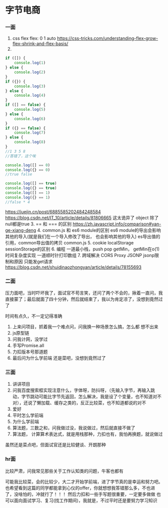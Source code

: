 # 字节电商
### 一面
1. css flex
flex: 0 1 auto
https://css-tricks.com/understanding-flex-grow-flex-shrink-and-flex-basis/
2. 
```js
if ([]) {
    console.log(1)
} else {
    console.log(2)
}
if ({}) {
    console.log(3)
} else {
    console.log(4)
}
if ([] == false) {
    console.log(5)
} else {
    console.log(6)
}
if ({} == false) {
    console.log(7)
} else {
    console.log(8)
}
//1 3 5 8
//答错了，这个唉

console.log([] == 0)
console.log({} == 0)
//true false

console.log([] == true)
console.log({} == true)
console.log([] == 1)
console.log({} == 1)
//false * 4
```
https://juejin.cn/post/6885585202484248584
https://blog.csdn.net/IT_10/article/details/81806665
这太诡异了
object 除了null都是true
3. == 和 === 的区别
https://zh.javascript.info/comparison#yan-ge-xiang-deng
4. common.js 和 es6 module的区别
es6 module的导出会影响其他的导入(就是我们在一个导入修改了导出， 也会影响其他的导入)
es导出值的引用，common导出值的拷贝
common.js 
5. cookie localStorage sessionStorage的区别
6. 编程
一道最小栈，push pop getMin， getMin在o(1)时间复杂度实现
一道顺时针打印数组
7. 跨域解决
CORS Proxy  JSONP
jsonp限制和原因
只能发get请求
https://blog.csdn.net/shuidinaozhongyan/article/details/78155693

### 二面
压力面吧，当时吓坏我了，面试官不苟言笑，还问了两个不会的，揪着一直问，我直接蒙了；最后就面了四十分钟，然后就结束了，我以为肯定凉了，没想到竟然过了

时间有点久，不一定记得准确
1. 上来问项目，抓着我一个难点问，问我换一种场景怎么搞，怎么都 想不出来
2. js原型链
3. 问我计网，没学过
4. 手写Promise.all
5. 力扣版本号那道题
6. 最后问为什么学前端
还是菜吧，没想到竟然过了

### 三面
1. 讲讲项目
2. 问我百度搜索框实现注意什么，字体呀，防抖呀，（先输入字节，再输入跳动，字节跳动可能比字节先返回，怎么解决，我是设了个变量，也不知道对不对），还说了懒加载、缓存之类的，反正比较菜，也不知道都说的对不
3. 爱好
4. 平时怎么学前端
5. 为什么学前端
6. 算法题，三数之和，问我做过没，我说做过，然后就直接不做了
7. 算法题， 计算算术表达式，就是用栈那种，力扣也有，我怕再换题，就说做过

虽然还是菜点吧，但面试官还是比较健谈、开朗那种

### hr面
比较严肃，问我常见那些关于工作认知类的问题，牛客也都有

可能我比较菜，会的比较少，大二才开始学前端，进了字节真的是幸运和努力吧。也希望看到这篇的同学都能拿到心仪的offer，你就想想我答错那么多，不也进了，没啥怕的，冲就行了！！！
然后力扣和一些手写题很重要，一定要多做做
也可以面向面试学习、复习(找工作期间)，我就是，不过平时还是要努力学习知识